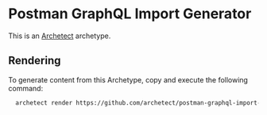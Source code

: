 # Postman GraphQL Import Generator

This is an [Archetect](https://archetect.github.io/) archetype.

## Rendering

To generate content from this Archetype, copy and execute the following command:

```sh
  archetect render https://github.com/archetect/postman-graphql-import-generator.archetype.git
```